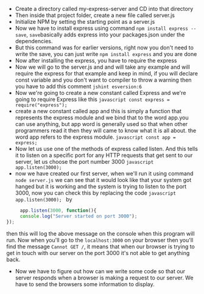 * Create a directory called my-express-server and CD into that directory
* Then inside that project folder, create a new file called server.js
* Initialize NPM by setting the starting point as a server.js
* Now we have to install express using command ``` npm install express --save ```, ``` save ```basically adds express into your packages.json under the dependencies.
* But this command was for earlier versions, right now you don't need to write the save, you can just write ``` npm install express ``` and you are done 
* Now after installing the express, you have to require the express
* Now we will go to the server.js and and will take any example and will require the express for that example and keep in mind, if you will declare const variable and you don't want to compiler to throw a warning then you have to add this comment ``` jshint esversion:6 ```
* Now we're going to create a new constant called Express and we're going to require Express like this ```javascript const express = require("express"); ```
* create a new constant called app and this is simply a function that represents the express module and we bind that to the word app.you can use anything, but app word is generally used so that when other programmers read it then they will came to know what it is all about. the word app refers to the express module. ```javascript const app = express; ```
* Now let us use one of the methods of express called listen. And this tells it to listen on a specific port for any HTTP requests that get sent to our server, let us choose the port number 3000 
```javascript app.listen(3000); ```
* now we have created our first server, when we'll run it using command ``` node server.js ``` we can see that it would look like that your system got hanged but it is working and the system is trying to listen to the port 3000, now you can check this by replacing the code ```javascript app.listen(3000); ``` by 
```javascript
     app.listen(3000, function(){
     console.log("Server started on port 3000");
});
 ```
 then this will log the above message on the console when this program will run.
 Now when you'll go to the ``` localhost:3000 ``` on your browser then you'll find the message ``` Cannot GET / ```, it means that when our browser is trying to get in touch with our server on the port 3000 it's not able to get anything back.
 
* Now we have to figure out how can we write some code so that our server responds when a browser is making a request to our server. We have to send the browsers some information to display. 
